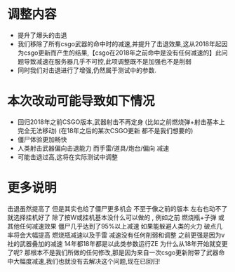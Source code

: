 # 调整内容
+ 提升了爆头的击退
+ 我们移除了所有csgo武器的命中时的减速,并提升了击退效果,这从2018年起因为csgo更新而产生的结果,【csgo在2018年之前命中是没有任何减速的】此问题导致减速在服务器几乎不可控,此项调整既不是加强也不是削弱
+ 同时我们对击退进行了增强,仍然属于测试中的参数.


# 本次改动可能导致如下情况
+ 回归2018年之前CSGO版本,武器射击不再定身 (比如之前燃烧弹+射击基本上完全无法移动)
(在18年之后的某次CSGO更新 都不是我们想要的)
+ 僵尸体验更加畅快 
+ 人类射击武器偏向击退能力 而手雷/道具/炮台/偏向 减速
+ 可能击退过高,这将在实际测试中调整

# 更多说明
击退虽然提高了 但是其实也给了僵尸更多机会 不至于像之前的版本 左右也动不了 就选择挂机好了
除了按W或挂机基本没什么可以做的 , 例如之前 燃烧瓶+子弹 或 其他任何减速效果 僵尸几乎达到了95%以上减速
如果能躲避人类的火力 破点几率将会大幅提高
燃烧瓶减速以及手雷 减速没有任何削弱和调整 之前更强是因为v社的武器叠加的减速
14年都18年都是以此类参数运行ZE 为什么从18年开始就变更了呢? 那根本不是我们所做的任何修改,那是因为来自一次csgo更新附带了武器命中大幅度减速,我们也就没有去解决这个问题,现在已回归!


